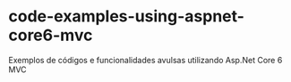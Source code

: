 # code-examples-using-aspnet-core6-mvc
 Exemplos de códigos e funcionalidades avulsas utilizando Asp.Net Core 6 MVC
